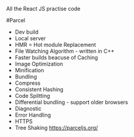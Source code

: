 All the React JS practise code

#Parcel 
- Dev build
- Local server
- HMR = Hot module Replacement
- File Watching Algorithm - written in C++
- Faster builds beacuse of Caching
- Image Optimization
- Minification
- Bundling 
- Compress
- Consistent Hashing
- Code Splitting
- Differential bundling - support older browsers
- Diagnostic
- Error Handling
- HTTPS
- Tree Shaking
https://parceljs.org/







